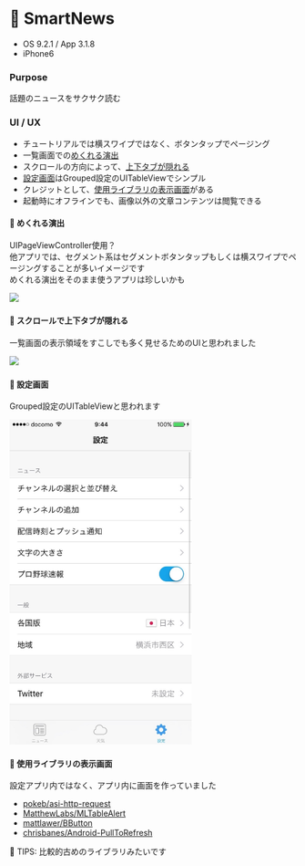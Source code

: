 # 📢 SmartNews

* OS 9.2.1 / App 3.1.8
* iPhone6

### Purpose
話題のニュースをサクサク読む

### UI / UX  
* チュートリアルでは横スワイプではなく、ボタンタップでページング
* 一覧画面での[めくれる演出](#smartnews_top)
* スクロールの方向によって、[上下タブが隠れる](#smartnews_tabs)
* [設定画面](#smartnews_setting)はGrouped設定のUITableViewでシンプル
* クレジットとして、[使用ライブラリの表示画面](#smartnews_credit)がある
* 起動時にオフラインでも、画像以外の文章コンテンツは閲覧できる

#### :triangular_flag_on_post: <a name="smartnews_top">めくれる演出</a>
UIPageViewController使用？   
他アプリでは、セグメント系はセグメントボタンタップもしくは横スワイプでページングすることが多いイメージです   
めくれる演出をそのまま使うアプリは珍しいかも

<img src="https://github.com/mafmoff/100Apps/blob/master/Resources/Images/smartnews_top.gif" width="320px">

#### :triangular_flag_on_post: <a name="smartnews_tabs">スクロールで上下タブが隠れる</a>
一覧画面の表示領域をすこしでも多く見せるためのUIと思われました

<img src="https://github.com/mafmoff/100Apps/blob/master/Resources/Images/smartnews_tabs.gif" width="320px">

#### :triangular_flag_on_post: <a name="smartnews_setting">設定画面</a>
Grouped設定のUITableViewと思われます

<img src="https://github.com/mafmoff/100Apps/blob/master/Resources/Images/smartnews_setting.jpg" width="320px">

#### :triangular_flag_on_post: <a name="smartnews_credit">使用ライブラリの表示画面</a>
設定アプリ内ではなく、アプリ内に画面を作っていました

* [pokeb/asi-http-request](https://github.com/pokeb/asi-http-request/)
* [MatthewLabs/MLTableAlert](https://github.com/MatthewLabs/MLTableAlert)
* [mattlawer/BButton](https://github.com/mattlawer/BButton)
* [chrisbanes/Android-PullToRefresh](https://github.com/chrisbanes/Android-PullToRefresh)

:tada: TIPS: 比較的古めのライブラリみたいです
